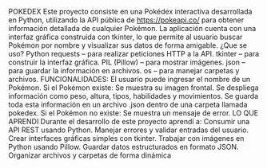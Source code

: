 POKEDEX
Este proyecto consiste en una Pokédex interactiva desarrollada en Python, utilizando la API pública de https://pokeapi.co/ para obtener información detallada de cualquier Pokémon. 
La aplicación cuenta con una interfaz gráfica construida con tkinter, lo que permite al usuario buscar Pokémon por nombre y visualizar sus datos de forma amigable.
¿Que se uso?
Python
requests – para realizar peticiones HTTP a la API.
tkinter – para construir la interfaz gráfica.
PIL (Pillow) – para mostrar imágenes.
json – para guardar la información en archivos.
os – para manejar carpetas y archivos.
FUNCIONALIDADES:
El usuario puede ingresar el nombre de un Pokémon.
Si el Pokémon existe:
Se muestra su imagen frontal.
Se despliega información como peso, altura, tipos, habilidades y movimientos.
Se guarda toda esta información en un archivo .json dentro de una carpeta llamada pokedex.
Si el Pokémon no existe:
Se muestra un mensaje de error.
 LO QUE APRENDI
Durante el desarrollo de este proyecto aprendí a:
Consumir una API REST usando Python.
Manejar errores y validar entradas del usuario.
Crear interfaces gráficas simples con tkinter.
Trabajar con imágenes en Python usando Pillow.
Guardar datos estructurados en formato JSON.
Organizar archivos y carpetas de forma dinámica
